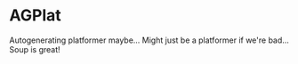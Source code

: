 # AGPlat

Autogenerating platformer maybe...
Might just be a platformer if we're bad...
Soup is great!
